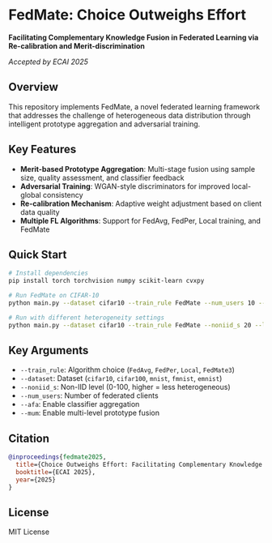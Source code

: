 # FedMate: Choice Outweighs Effort

**Facilitating Complementary Knowledge Fusion in Federated Learning via Re-calibration and Merit-discrimination**

*Accepted by ECAI 2025*

## Overview

This repository implements FedMate, a novel federated learning framework that addresses the challenge of heterogeneous data distribution through intelligent prototype aggregation and adversarial training.

## Key Features

- **Merit-based Prototype Aggregation**: Multi-stage fusion using sample size, quality assessment, and classifier feedback
- **Adversarial Training**: WGAN-style discriminators for improved local-global consistency  
- **Re-calibration Mechanism**: Adaptive weight adjustment based on client data quality
- **Multiple FL Algorithms**: Support for FedAvg, FedPer, Local training, and FedMate

## Quick Start

```bash
# Install dependencies
pip install torch torchvision numpy scikit-learn cvxpy

# Run FedMate on CIFAR-10
python main.py --dataset cifar10 --train_rule FedMate --num_users 10 --epochs 100

# Run with different heterogeneity settings
python main.py --dataset cifar10 --train_rule FedMate --noniid_s 20 --local_size 600
```

## Key Arguments

- `--train_rule`: Algorithm choice (`FedAvg`, `FedPer`, `Local`, `FedMate3`)
- `--dataset`: Dataset (`cifar10`, `cifar100`, `mnist`, `fmnist`, `emnist`)
- `--noniid_s`: Non-IID level (0-100, higher = less heterogeneous)
- `--num_users`: Number of federated clients
- `--afa`: Enable classifier aggregation
- `--mum`: Enable multi-level prototype fusion

## Citation

```bibtex
@inproceedings{fedmate2025,
  title={Choice Outweighs Effort: Facilitating Complementary Knowledge Fusion in Federated Learning via Re-calibration and Merit-discrimination},
  booktitle={ECAI 2025},
  year={2025}
}
```

## License

MIT License
